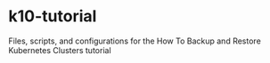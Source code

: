 # k10-tutorial
Files, scripts, and configurations for the How To Backup and Restore Kubernetes Clusters tutorial
